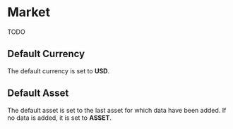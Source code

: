 # Market

TODO

## Default Currency

The default currency is set to **USD**.

## Default Asset

The default asset is set to the last asset for which data have been added. If no data is added, it is set to **ASSET**.